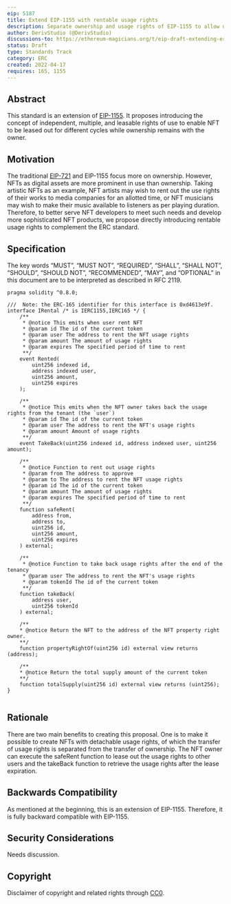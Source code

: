 ```yaml
---
eip: 5187
title: Extend EIP-1155 with rentable usage rights
description: Separate ownership and usage rights of EIP-1155 to allow users to use NFTs for an allotted time and return them to owners after expiration.
author: DerivStudio (@DerivStudio)
discussions-to: https://ethereum-magicians.org/t/eip-draft-extending-erc1155-with-rentable-usage-rights/9553/4
status: Draft
type: Standards Track
category: ERC
created: 2022-04-17
requires: 165, 1155
---
```


## Abstract
This standard is an extension of [EIP-1155](./eip-1155.md). It proposes introducing the concept of independent, multiple, and leasable rights of use to enable NFT to be leased out for different cycles while ownership remains with the owner.

## Motivation
The traditional [EIP-721](./eip-721.md) and EIP-1155 focus more on ownership. However, NFTs as digital assets are more prominent in use than ownership. Taking artistic NFTs as an example, NFT artists may wish to rent out the use rights of their works to media companies for an allotted time, or NFT musicians may wish to make their music available to listeners as per playing duration. 
Therefore, to better serve NFT developers to meet such needs and develop more sophisticated NFT products, we propose directly introducing rentable usage rights to complement the ERC standard.


## Specification
The key words “MUST”, “MUST NOT”, “REQUIRED”, “SHALL”, “SHALL NOT”, “SHOULD”, “SHOULD NOT”, “RECOMMENDED”, “MAY”, and “OPTIONAL” in this document are to be interpreted as described in RFC 2119.

```solidity
pragma solidity ^0.8.0;

///  Note: the ERC-165 identifier for this interface is 0xd4613e9f.
interface IRental /* is IERC1155,IERC165 */ {
    /**
     * @notice This emits when user rent NFT
     * @param id The id of the current token
     * @param user The address to rent the NFT usage rights
     * @param amount The amount of usage rights
     * @param expires The specified period of time to rent
     **/
    event Rented(
        uint256 indexed id,
        address indexed user,
        uint256 amount,
        uint256 expires
    );

    /**
     * @notice This emits when the NFT owner takes back the usage rights from the tenant (the `user`) 
     * @param id The id of the current token
     * @param user The address to rent the NFT's usage rights
     * @param amount Amount of usage rights
     **/
    event TakeBack(uint256 indexed id, address indexed user, uint256 amount);

    /**
     * @notice Function to rent out usage rights
     * @param from The address to approve
     * @param to The address to rent the NFT usage rights
     * @param id The id of the current token
     * @param amount The amount of usage rights
     * @param expires The specified period of time to rent
     **/
    function safeRent(
        address from,
        address to,
        uint256 id,
        uint256 amount,
        uint256 expires
    ) external;

    /**
     * @notice Function to take back usage rights after the end of the tenancy
     * @param user The address to rent the NFT's usage rights
     * @param tokenId The id of the current token
     **/
    function takeBack(
        address user,
        uint256 tokenId
    ) external;

    /**
    * @notice Return the NFT to the address of the NFT property right owner.
    **/
    function propertyRightOf(uint256 id) external view returns (address);

    /**
    * @notice Return the total supply amount of the current token
    **/
    function totalSupply(uint256 id) external view returns (uint256);
}


```
## Rationale
There are two main benefits to creating this proposal. One is to make it possible to create NFTs with detachable usage rights, of which the transfer of usage rights is separated from the transfer of ownership. The NFT owner can execute the safeRent function to lease out the usage rights to other users and the takeBack function to retrieve the usage rights after the lease expiration.

## Backwards Compatibility
As mentioned at the beginning, this is an extension of EIP-1155. Therefore, it is fully backward compatible with EIP-1155.

## Security Considerations
Needs discussion.

## Copyright
Disclaimer of copyright and related rights through [CC0](../LICENSE.md).

